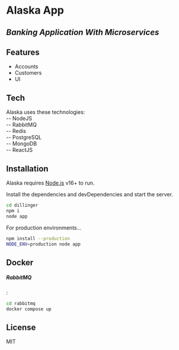 # Alaska App
## _Banking Application With Microservices_



## Features
- Accounts
- Customers
- UI
## Tech

Alaska uses these technologies: </br>
-- NodeJS </br>
-- RabbitMQ </br>
-- Redis </br>
-- PostgreSQL </br>
-- MongoDB </br>
-- ReactJS 




## Installation

Alaska requires [Node.js](https://nodejs.org/) v16+ to run.

Install the dependencies and devDependencies and start the server.

```sh
cd dillinger
npm i
node app
```

For production environments...

```sh
npm install --production
NODE_ENV=production node app
```


## Docker

##### RabbitMQ
:
```sh
cd rabbitmq
docker compose up
```


## License

MIT



